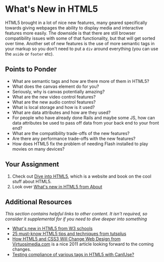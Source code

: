 # What's New in HTML5

HTML5 brought in a lot of nice new features, many geared specifically towards giving webpages the ability to display media and interactive features more easily.  The downside is that there are still browser compatibility issues with some of that functionality, but that will get sorted over time.  Another set of new features is the use of more semantic tags in your markup so you don't need to put a `div` around everything (you can use the `aside` or `footer` etc).

## Points to Ponder

* What are semantic tags and how are there more of them in HTML5?
* What does the canvas element do for you?
* Seriously, why is canvas potentially amazing?
* What are the new video control features?
* What are the new audio control features?
* What is local storage and how is it used?
* What are data attributes and how are they used?
* For people who have already done Rails and maybe some JS, how can data attributes be used to pass off data from your back end to your front end?
* What are the compatibility trade-offs of the new features?
* Are there any performance trade-offs with the new features?
* How does HTML5 fix the problem of needing Flash installed to play movies on many devices?

## Your Assignment

1. Check out [Dive into HTML5](http://diveintohtml5.info), which is a website and book on the cool stuff about HTML5.
2. Look over [What's new in HTML5 from About](http://webdesign.about.com/od/html5/a/html_5_whats_new.htm)

## Additional Resources

*This section contains helpful links to other content. It isn't required, so consider it supplemental for if you need to dive deeper into something*

* [What's new in HTML5 from W3 schools](http://www.w3schools.com/html/html5_new_elements.asp)
* [25 must-know HTML5 tips and techniques from tutsplus](http://net.tutsplus.com/tutorials/html-css-techniques/25-html5-features-tips-and-techniques-you-must-know/)
* [How HTML5 and CSS3 Will Change Web Design from Virtuosimedia.com](http://www.virtuosimedia.com/dev/html/how-html5-and-css3-will-change-web-design) is a nice 2011 article looking forward to the coming changes.
* [Testing compliance of various tags in HTML5 with CanIUse?](http://caniuse.com)
